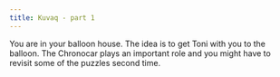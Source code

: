 ```yaml
---
title: Kuvaq - part 1
---
```


You are in your balloon house. The idea is to get Toni with you to the balloon. The Chronocar plays an important role and you might have to revisit some of the puzzles second time.
